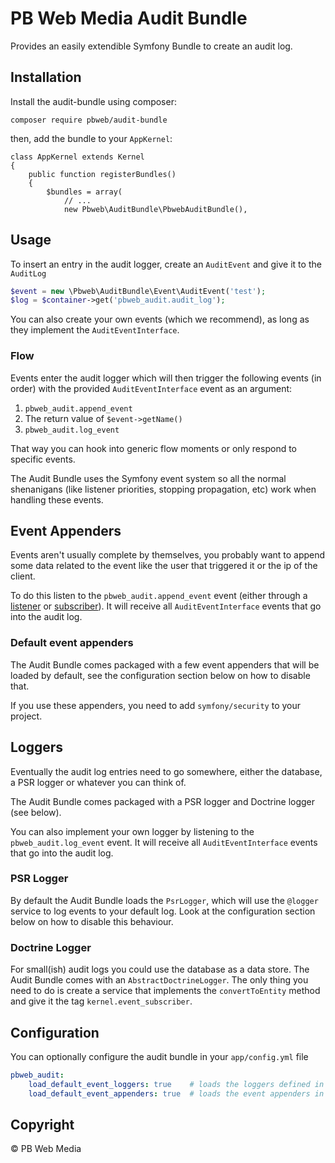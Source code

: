 # PB Web Media Audit Bundle
Provides an easily extendible Symfony Bundle to create an audit log.

## Installation
Install the audit-bundle using composer:

```
composer require pbweb/audit-bundle
```

then, add the bundle to your `AppKernel`:

    class AppKernel extends Kernel
    {
        public function registerBundles()
        {
            $bundles = array(
                // ...
                new Pbweb\AuditBundle\PbwebAuditBundle(),

## Usage
To insert an entry in the audit logger, create an `AuditEvent` and give it to the `AuditLog`

```php
$event = new \Pbweb\AuditBundle\Event\AuditEvent('test');
$log = $container->get('pbweb_audit.audit_log');
```

You can also create your own events (which we recommend), as long as they implement the `AuditEventInterface`.

### Flow
Events enter the audit logger which will then trigger the following events (in order) with the provided `AuditEventInterface` event as an argument:
1. `pbweb_audit.append_event`
1. The return value of `$event->getName()`
1. `pbweb_audit.log_event`

That way you can hook into generic flow moments or only respond to specific events.

The Audit Bundle uses the Symfony event system so all the normal shenanigans (like listener priorities, stopping propagation, etc) work when handling these events. 

## Event Appenders
Events aren't usually complete by themselves, you probably want to append some data related to the event like the user that triggered it or the ip of the client.

To do this listen to the `pbweb_audit.append_event` event (either through a [listener](http://symfony.com/doc/current/event_dispatcher.html#creating-an-event-listener)
or [subscriber](http://symfony.com/doc/current/event_dispatcher.html#creating-an-event-subscriber)).
It will receive all `AuditEventInterface` events that go into the audit log.

### Default event appenders
The Audit Bundle comes packaged with a few event appenders that will be loaded by default, see the configuration section below on how to disable that.
 
If you use these appenders, you need to add `symfony/security` to your project.

## Loggers
Eventually the audit log entries need to go somewhere, either the database, a PSR logger or whatever you can think of.

The Audit Bundle comes packaged with a PSR logger and Doctrine logger (see below).

You can also implement your own logger by listening to the `pbweb_audit.log_event` event.
It will receive all `AuditEventInterface` events that go into the audit log.

### PSR Logger
By default the Audit Bundle loads the `PsrLogger`, which will use the `@logger` service to log events to your default log.
Look at the configuration section below on how to disable this behaviour.

### Doctrine Logger
For small(ish) audit logs you could use the database as a data store.
The Audit Bundle comes with an `AbstractDoctrineLogger`.
The only thing you need to do is create a service that implements the `convertToEntity` method and give it the tag `kernel.event_subscriber`.

## Configuration
You can optionally configure the audit bundle in your `app/config.yml` file

```yaml
pbweb_audit:
    load_default_event_loggers: true    # loads the loggers defined in Pbweb/AuditBundle/Resources/config/default/loggers.yml
    load_default_event_appenders: true  # loads the event appenders in Pbweb/AuditBundle/Resources/config/default/appenders.yml 
```

## Copyright
© PB Web Media

